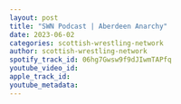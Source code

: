 ```yaml
---
layout: post
title: "SWN Podcast | Aberdeen Anarchy"
date: 2023-06-02
categories: scottish-wrestling-network
author: scottish-wrestling-network
spotify_track_id: 06hg7Gwsw9f9dJIwmTAPfq
youtube_video_id: 
apple_track_id: 
youtube_metadata: 
---
```

